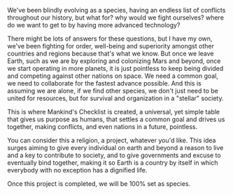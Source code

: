 

We've been blindly evolving as a species, having an endless list of conflicts throughout our history, but what for? why would we fight ourselves? where do we want to get to by having more advanced technology?

There might be lots of answers for these questions, but I have my own, we've been fighting for order, well-being and superiority amongst other countries and regions because that's what we know. But once we leave Earth, such as we are by exploring and colonizing Mars and beyond, once we start operating in more planets, it is just pointless to keep being divided and competing against other nations on space. We need a common goal, we need to collaborate for the fastest advance possible. And this is assuming we are alone, if we find other species, we don't just need to be united for resources, but for survival and organization in a "stellar" society.

This is where Mankind's Checklist is created, a universal, yet simple table that gives us purpose as humans, that settles a common goal and drives us together, making conflicts, and even nations in a future, pointless.

You can consider this a religion, a project, whatever you'd like. This idea surges aiming to give every individual on earth and beyond a reason to live and a key to contribute to society, and to give governments and excuse to eventually bind together, making it so Earth is a country by itself in which everybody with no exception has a dignified life.

Once this project is completed, we will be 100% set as species.
